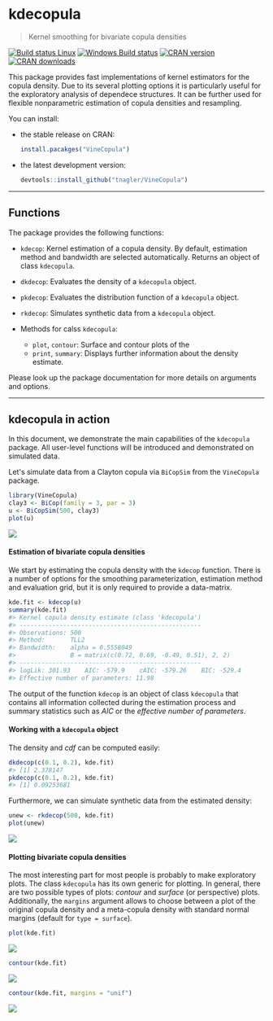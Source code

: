 <!-- README.md is generated from README.Rmd. Please edit that file -->
kdecopula
=========

> Kernel smoothing for bivariate copula densities

[![Build status Linux](https://travis-ci.org/tnagler/kdecopula.svg?branch=master)](https://travis-ci.org/tnagler/kdecopula) [![Windows Build status](http://ci.appveyor.com/api/projects/status/github/tnagler/kdecopula?svg=true)](https://ci.appveyor.com/project/tnagler/kdecopula) [![CRAN version](http://www.r-pkg.org/badges/version/kdecopula)](https://cran.r-project.org/web/packages/kdecopula/index.html) [![CRAN downloads](http://cranlogs.r-pkg.org/badges/kdecopula)](https://cran.r-project.org/web/packages/kdecopula/index.html)

This package provides fast implementations of kernel estimators for the copula density. Due to its several plotting options it is particularly useful for the exploratory analysis of dependece structures. It can be further used for flexible nonparametric estimation of copula densities and resampling.

You can install:

-   the stable release on CRAN:

    ``` r
    install.pacakges("VineCopula")
    ```

-   the latest development version:

    ``` r
    devtools::install_github("tnagler/VineCopula")
    ```

------------------------------------------------------------------------

Functions
---------

The package provides the following functions:

-   `kdecop`: Kernel estimation of a copula density. By default, estimation method and bandwidth are selected automatically. Returns an object of class `kdecopula`.

-   `dkdecop`: Evaluates the density of a `kdecopula` object.

-   `pkdecop`: Evaluates the distribution function of a `kdecopula` object.

-   `rkdecop`: Simulates synthetic data from a `kdecopula` object.

-   Methods for calss `kdecopula`:
    -   `plot`, `contour`: Surface and contour plots of the
    -   `print`, `summary`: Displays further information about the density estimate.

Please look up the package documentation for more details on arguments and options.

------------------------------------------------------------------------

kdecopula in action
-------------------

In this document, we demonstrate the main capabilities of the `kdecopula` package. All user-level functions will be introduced and demonstrated on simulated data.

Let's simulate data from a Clayton copula via `BiCopSim` from the `VineCopula` package.

``` r
library(VineCopula)
clay3 <- BiCop(family = 3, par = 3)
u <- BiCopSim(500, clay3)
plot(u)
```

![](inst/README-unnamed-chunk-3-1.png)

#### Estimation of bivariate copula densities

We start by estimating the copula density with the `kdecop` function. There is a number of options for the smoothing parameterization, estimation method and evaluation grid, but it is only required to provide a data-matrix.

``` r
kde.fit <- kdecop(u)
summary(kde.fit)
#> Kernel copula density estimate (class 'kdecopula') 
#> -------------------------------------------------- 
#> Observations: 500 
#> Method:       TLL2 
#> Bandwidth:    alpha = 0.5558049
#>               B = matrix(c(0.72, 0.69, -0.49, 0.51), 2, 2)
#> -------------------------------------------------- 
#> logLik: 301.93    AIC: -579.9    cAIC: -579.26    BIC: -529.4 
#> Effective number of parameters: 11.98
```

The output of the function `kdecop` is an object of class `kdecopula` that contains all information collected during the estimation process and summary statistics such as *AIC* or the *effective number of parameters*.

#### Working with a `kdecopula` object

The density and *cdf* can be computed easily:

``` r
dkdecop(c(0.1, 0.2), kde.fit)
#> [1] 2.378147
pkdecop(c(0.1, 0.2), kde.fit)
#> [1] 0.09253681
```

Furthermore, we can simulate synthetic data from the estimated density:

``` r
unew <- rkdecop(500, kde.fit)
plot(unew)
```

![](inst/README-unnamed-chunk-6-1.png)

#### Plotting bivariate copula densities

The most interesting part for most people is probably to make exploratory plots. The class `kdecopula` has its own generic for plotting. In general, there are two possible types of plots: *contour* and *surface* (or perspective) plots. Additionally, the `margins` argument allows to choose between a plot of the original copula density and a meta-copula density with standard normal margins (default for `type = surface`).

``` r
plot(kde.fit)
```

![](inst/README-unnamed-chunk-7-1.png)

``` r
contour(kde.fit)
```

![](inst/README-unnamed-chunk-8-1.png)

``` r
contour(kde.fit, margins = "unif")
```

![](inst/README-unnamed-chunk-9-1.png)
